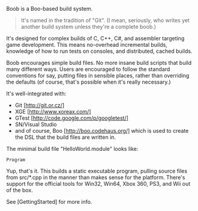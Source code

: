 Boob is a Boo-based build system.

> It's named in the tradition of "Git". (I mean, seriously, who writes yet
> another build system unless they're a complete boob.)

It's designed for complex builds of C, C++, C#, and assembler targeting game
development. This means no-overhead incremental builds, knowledge of how to
run tests on consoles, and distributed, cached builds.

Boob encourages simple build files. No more insane build scripts that build
many different ways. Users are encouraged to follow the standard conventions
for say, putting files in sensible places, rather than overriding the defaults
(of course, that's possible when it's really necessary.)

It's well-integrated with:
- Git [http://git.or.cz/]
- XGE [http://www.xoreax.com/]
- GTest [http://code.google.com/p/googletest/]
- SN/Visual Studio
- and of course, Boo [http://boo.codehaus.org/] which is used to create the DSL
  that the build files are written in.

The minimal build file "HelloWorld.module" looks like:

    Program

Yup, that's it. This builds a static executable program, pulling source files
from src/\*.cpp in the manner than makes sense for the platform. There's
support for the official tools for Win32, Win64, Xbox 360, PS3, and Wii out of
the box.

See [GettingStarted] for more info.

